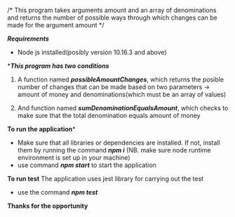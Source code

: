 /* 
This program takes arguments amount and an array of denominations
and returns the number of possible ways through which changes can
be made for the argument amount
*/

***Requirements***
- Node js installed(posibly version 10.16.3 and above)

****This program has two conditions***

1. A function named ***possibleAmountChanges***, which returns the posible number of changes that can be made based on two parameters -> amount of money and denominations(which must be an array of values) 

2. And function named ***sumDenominationEqualsAmount***, which checks to make sure that the total denomination equals amount of money

****To run the application*****
- Make sure that all libraries or dependencies are installed. If not, install them by running the command ***npm i*** (NB. make sure node runtime environment is set up in your machine)
- use command ***npm start*** to start the application


****To run test****
The application uses jest library for carrying out the test
- use the command ***npm test***


**Thanks for the opportunity**
